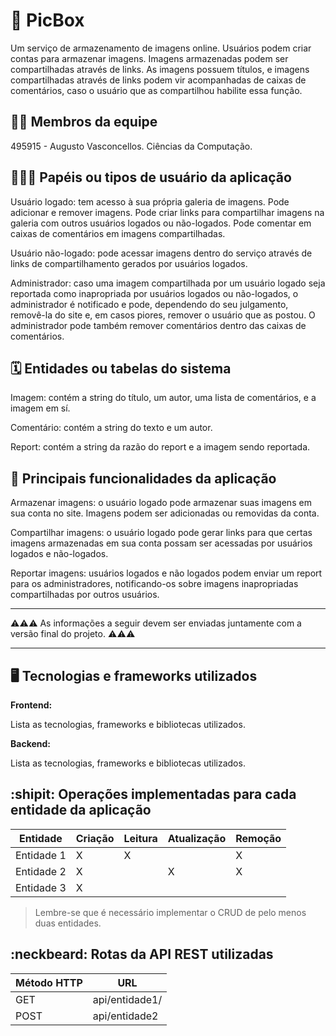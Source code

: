 # :checkered_flag: PicBox

Um serviço de armazenamento de imagens online. Usuários podem criar contas para armazenar imagens. Imagens armazenadas podem ser compartilhadas através de links. As imagens possuem títulos, e imagens compartilhadas através de links podem vir acompanhadas de caixas de comentários, caso o usuário que as compartilhou habilite essa função.

## :technologist: Membros da equipe

495915 - Augusto Vasconcellos. Ciências da Computação.

## :people_holding_hands: Papéis ou tipos de usuário da aplicação

Usuário logado: tem acesso à sua própria galeria de imagens. Pode adicionar e remover imagens. Pode criar links para compartilhar imagens na galeria com outros usuários logados ou não-logados. Pode comentar em caixas de comentários em imagens compartilhadas.

Usuário não-logado: pode acessar imagens dentro do serviço através de links de compartilhamento gerados por usuários logados.

Administrador: caso uma imagem compartilhada por um usuário logado seja reportada como inapropriada por usuários logados ou não-logados, o administrador é notificado e pode, dependendo do seu julgamento, removê-la do site e, em casos piores, remover o usuário que as postou. O administrador pode também remover comentários dentro das caixas de comentários.

## :spiral_calendar: Entidades ou tabelas do sistema

Imagem: contém a string do título, um autor, uma lista de comentários, e a imagem em sí.

Comentário: contém a string do texto e um autor.

Report: contém a string da razão do report e a imagem sendo reportada.

## :triangular_flag_on_post:	 Principais funcionalidades da aplicação

Armazenar imagens: o usuário logado pode armazenar suas imagens em sua conta no site. Imagens podem ser adicionadas ou removidas da conta.

Compartilhar imagens: o usuário logado pode gerar links para que certas imagens armazenadas em sua conta possam ser acessadas por usuários logados e não-logados.

Reportar imagens: usuários logados e não logados podem enviar um report para os administradores, notificando-os sobre imagens inapropriadas compartilhadas por outros usuários.

----

:warning::warning::warning: As informações a seguir devem ser enviadas juntamente com a versão final do projeto. :warning::warning::warning:


----

## :desktop_computer: Tecnologias e frameworks utilizados

**Frontend:**

Lista as tecnologias, frameworks e bibliotecas utilizados.

**Backend:**

Lista as tecnologias, frameworks e bibliotecas utilizados.


## :shipit: Operações implementadas para cada entidade da aplicação


| Entidade| Criação | Leitura | Atualização | Remoção |
| --- | --- | --- | --- | --- |
| Entidade 1 | X |  X  |  | X |
| Entidade 2 | X |    |  X | X |
| Entidade 3 | X |    |  |  |

> Lembre-se que é necessário implementar o CRUD de pelo menos duas entidades.

## :neckbeard: Rotas da API REST utilizadas

| Método HTTP | URL |
| --- | --- |
| GET | api/entidade1/|
| POST | api/entidade2 |
